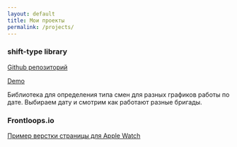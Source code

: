 ```yaml
---
layout: default
title: Мои проекты
permalink: /projects/
---
```




### shift-type library
[Github репозиторий](https://github.com/DmitryVdovichencko/shift-type)  

[Demo](https://dmitryvdovichencko.github.io/shift-type/)  

Библиотека для определения типа смен для разных графиков работы по дате. Выбираем дату и смотрим как  работают разные бригады.

### Frontloops.io
[Пример верстки страницы для Apple Watch](https://dmitryvdovichencko.github.io/FrontLoop.io__watches/)

